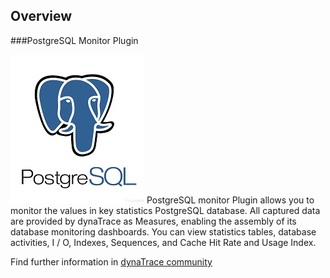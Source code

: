 ## Overview

###PostgreSQL Monitor Plugin

![images/icon.jpg](images/icon.jpg)
PostgreSQL monitor Plugin allows you to monitor the values in key statistics PostgreSQL database. All captured data are provided by dynaTrace as Measures, enabling the assembly of its database monitoring dashboards. You can view statistics tables, database activities, I / O, Indexes, Sequences, and Cache Hit Rate and Usage Index.

Find further information in [dynaTrace community](https://community.compuwareapm.com/community/display/DL/PostgreSQL+Plugin) 
